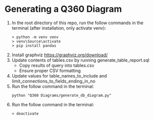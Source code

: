 # Generating a Q360 Diagram
1. In the root directory of this repo, run the follow commands in the terminal (after installation, only activate venv):
    ```
    > python -m venv venv
    > venv\Source\activate
    > pip install pandas
    ```
2. Install graphviz https://graphviz.org/download/
3. Update contents of tables.csv by running generate_table_report.sql
    - Copy results of query into tables.csv
    - Ensure proper CSV formatting
4. Update values for table_names_to_include and limit_connections_to_fields_ending_in_no
5. Run the follow command in the terminal:
    ```
    python "Q360 Diagrams/generate_db_diagram.py"
    ```
6. Run the follow command in the terminal:
    ```
    > deactivate
    ```